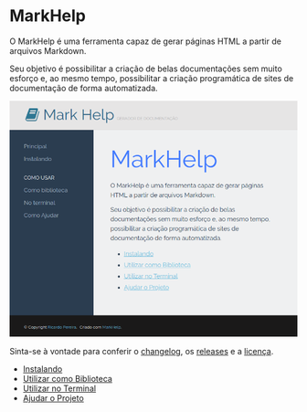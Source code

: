 # MarkHelp

O MarkHelp é uma ferramenta capaz de gerar páginas HTML a partir de arquivos Markdown.

Seu objetivo é possibilitar a criação de belas documentações sem muito esforço e, ao mesmo tempo,
possibilitar a criação programática de sites de documentação de forma automatizada.

![Screenshot](images/screenshot.png)

Sinta-se à vontade para conferir o [changelog](https://github.com/ricardopedias/markhelp/changelog.md), os [releases](https://github.com/ricardopedias/markhelp/releases) e a [licença](https://github.com/ricardopedias/markhelp/license.md).

-   [Instalando](instalando.md)
-   [Utilizar como Biblioteca](utilizar-como-biblioteca.md)
-   [Utilizar no Terminal](utilizar-no-terminal.md)
-   [Ajudar o Projeto](como-ajudar.md)
